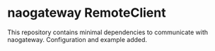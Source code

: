 # naogateway RemoteClient

This repository contains minimal dependencies to communicate with
naogateway. Configuration and example added.